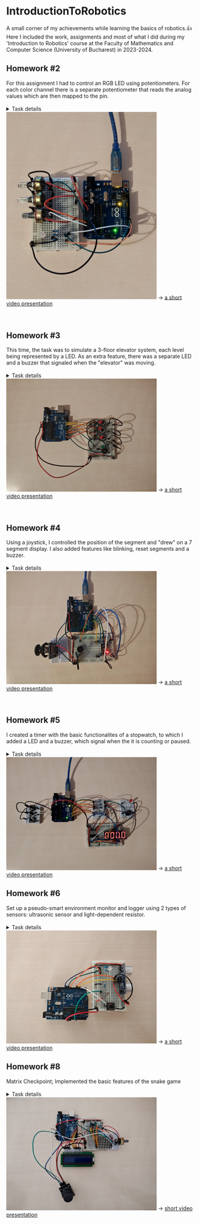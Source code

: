 # IntroductionToRobotics
A small corner of my achievements while learning the basics of robotics.👍<br>
Here I included the work, assignments and most of what I did during my 'Introduction to Robotics' course at the Faculty of Mathematics and Computer Science (University of Bucharest) in 2023-2024.

<h2>Homework #2</h2>
For this assignment I had to control an RGB LED using potentiometers. For each color channel there is a separate potentiometer that reads the analog values which are then mapped to the pin.<br><br>

<details>
<summary>Task details</summary>
Use a separate potentiometer for controlling each color of the RGB LED: Red, Green, and Blue.<br>
You need to read the potentiometer’s value and then write a mapped value to the LED pins.<br>
<br>
</details>

<img src="Assignments/Homework%202/Circuit_Picture.jpeg" width=400>
-> <a href="https://youtu.be/DwxRwo3IJ7w">a short video presentation</a>
<br><br><br>

<h2>Homework #3</h2>
This time, the task was to simulate a 3-floor elevator system, each level being represented by a LED. As an extra feature, there was a separate LED and a buzzer that signaled when the "elevator" was moving.<br><br>

<details>
<summary>Task details</summary>
This assignment simulates a 3-floor elevator control system using LEDs, buttons, and a buzzer.<br>
Each of the 3 LEDs represents one of the floors and the buttons represents the call buttons.<br>
An extra LED is used to show the elevator's current state (stationary or moving)<br>
The buzzer sounds briefly when arriving at the desired floor or when "doors are closing"<br>
The buttons are implemented with debounce to avoid unintentional repeated button presses.<br>
<br>
</details>


<img src="Assignments/Homework%203/Circuit_picture.jpeg" width=400>
-> <a href="https://youtu.be/ZlxJcPpUzy4">a short video presentation</a>
<br><br><br>

<h2>Homework #4</h2>
Using a joystick, I controlled the position of the segment and "drew" on a 7 segment display. I also added features like blinking, reset segments and a buzzer.<br><br>

<details>
<summary>Task details</summary>
Use the joystick to control the position of the segment and ”draw” on the display. The movement between segments should be natural, meaning they should jump from the current position only to neighbors.<br>
The initial position is on the DP and the current position always blinks.<br>
Short pressing the button turns the segment ON/OFF, Long pressing the button resets the entire display.<br>
<br>
</details>

<img src="Assignments/Homework%204/Circuit_Picture.jpeg" width=400>
-> <a href="https://youtu.be/MCEp_N6Ddfg">a short video presentation</a>
<br><br><br>

<h2>Homework #5</h2>
I created a timer with the basic functionalites of a stopwatch, to which I added a LED and a buzzer, which signal when the it is counting or paused.<br><br>

<details>
<summary>Task details</summary>
Using the 4 digit 7 segment display and 3 buttons, implement a stopwatch timer that counts in 10ths of a second and has a save lap functionality.<br>
The starting value should be ”000.0” and the buttons should have the following functionalities:<br>
(1) start/pause<br>
(2) reset time &saved laps<br>
(3) save lap & cycle through saved laps<br>
<br>
</details>

<img src="Assignments/Homework%205/Circuit_Picture.jpeg" width=400>
-> <a href="https://youtu.be/Ijw1ldbHLJo">a short video presentation</a>


<h2>Homework #6</h2>
Set up a pseudo-smart environment monitor and logger using 2 types of sensors: ultrasonic sensor and light-dependent resistor.<br><br>

<details>
<summary>Task details</summary> 
This system uses various sensors to gather environmental data and log this data into EEPROM.<br>
Provide both visual feedback via an RGB LED and user interaction through a Serial Menu.<br>
Focus on integrating sensor readings, memory management, Serial Communication and the general building of a menu.<br>
- Sensor Settings submenu should prompt the user to set values for sapling interval and alert thresholds<br>
- Reset Logger submenu confirms before reseting saved data<br>
- System Status submenu checks current status and health (sensor readings, settings and logged data)<br>
- LED submenu can toggle ON/OFF the automatic mode of the RGB LED, or set it manually from the console
<br>
</details>

<img src="Assignments/Homework%206/Circuit_Picture.jpeg" width=400>
-> <a href="https://youtu.be/e2Kyyh048dA">a short video presentation</a>


<h2>Homework #8</h2>
Matrix Checkpoint; Implemented the basic features of the snake game<br><br><details>
<summary>Task details</summary> 
Finished the main functionalities of the classic snake game.<br>
You can scroll through the menu (start game, adjust settings, game details).<br>
The game itself is working, with the basic features: the player can control the snake and eating fruits/losing lives are also implemented mechanisms.<br><br>
</details>

<img src="Assignments/Homework%208/Circuit_Picture.jpeg" width=400>
-> <a href="https://youtu.be/DsqZOCdHGPg?si=YOgD_jb-z0kW2eUU"> short video presentation</a>


